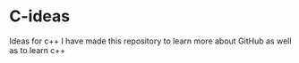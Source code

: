 # C-ideas
Ideas for c++ 
I have made this repository to learn more about GitHub as well as to learn c++
